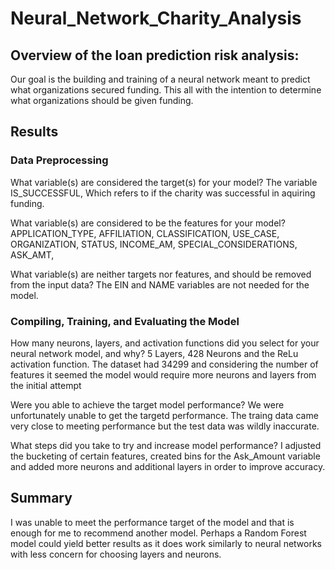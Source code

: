 # Neural_Network_Charity_Analysis

## Overview of the loan prediction risk analysis:

Our goal is the building and training of a neural network meant to predict what organizations secured funding.  This all with the intention to determine
what organizations should be given funding.

## Results

### Data Preprocessing
What variable(s) are considered the target(s) for your model?
The variable IS_SUCCESSFUL, Which refers to if the charity was successful in aquiring funding.

What variable(s) are considered to be the features for your model?
APPLICATION_TYPE,	AFFILIATION,	CLASSIFICATION,	USE_CASE,	ORGANIZATION,	STATUS,	INCOME_AM,	SPECIAL_CONSIDERATIONS,	ASK_AMT,

What variable(s) are neither targets nor features, and should be removed from the input data?
The EIN	and NAME variables are not needed for the model.

### Compiling, Training, and Evaluating the Model
How many neurons, layers, and activation functions did you select for your neural network model, and why?
5 Layers, 428 Neurons and the ReLu activation function.  The dataset had 34299 and considering the number of features it seemed the model
would require more neurons and layers from the initial attempt

Were you able to achieve the target model performance?
We were unfortunately unable to get the targetd performance. The traing data came very close to meeting performance but the test data was wildly inaccurate.

What steps did you take to try and increase model performance?
I adjusted the bucketing of certain features, created bins for the Ask_Amount variable and added more neurons and additional layers
in order to improve accuracy.


## Summary

I was unable to meet the performance target of the model and that is enough for me to recommend another model.  Perhaps a Random Forest model could yield 
better results as it does work similarly  to neural networks with less concern for choosing layers and neurons.
